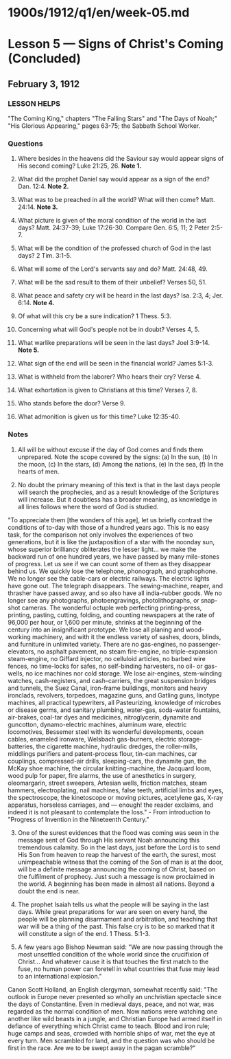 # 1900s/1912/q1/en/week-05.md

# Lesson 5 — Signs of Christ's Coming (Concluded)
## February 3, 1912

### LESSON HELPS
"The Coming King," chapters "The Falling Stars" and "The Days of Noah;" "His Glorious Appearing," pages 63-75; the Sabbath School Worker.

### Questions

1. Where besides in the heavens did the Saviour say would appear signs of His second coming? Luke 21:25, 26. **Note 1.**

2. What did the prophet Daniel say would appear as a sign of the end? Dan. 12:4. **Note 2.**

3. What was to be preached in all the world? What will then come? Matt. 24:14. **Note 3.**

4. What picture is given of the moral condition of the world in the last days? Matt. 24:37-39; Luke 17:26-30. Compare Gen. 6:5, 11; 2 Peter 2:5-7.

5. What will be the condition of the professed church of God in the last days? 2 Tim. 3:1-5.

6. What will some of the Lord's servants say and do? Matt. 24:48, 49.

7. What will be the sad result to them of their unbelief? Verses 50, 51.

8. What peace and safety cry will be heard in the last days? Isa. 2:3, 4; Jer. 6:14. **Note 4.**

9. Of what will this cry be a sure indication? 1 Thess. 5:3.

10. Concerning what will God's people not be in doubt? Verses 4, 5.

11. What warlike preparations will be seen in the last days? Joel 3:9-14. **Note 5.**

12. What sign of the end will be seen in the financial world? James 5:1-3.

13. What is withheld from the laborer? Who hears their cry? Verse 4.

14. What exhortation is given to Christians at this time? Verses 7, 8.

15. Who stands before the door? Verse 9.

16. What admonition is given us for this time? Luke 12:35-40.

### Notes

1. All will be without excuse if the day of God comes and finds them unprepared. Note the scope covered by the signs:
   (a) In the sun,
   (b) In the moon,
   (c) In the stars,
   (d) Among the nations,
   (e) In the sea,
   (f) In the hearts of men.

2. No doubt the primary meaning of this text is that in the last days people will search the prophecies, and as a result knowledge of the Scriptures will increase. But it doubtless has a broader meaning, as knowledge in all lines follows where the word of God is studied.

"To appreciate them [the wonders of this age], let us briefly contrast the conditions of to-day with those of a hundred years ago. This is no easy task, for the comparison not only involves the experiences of two generations, but it is like the juxtaposition of a star with the noonday sun, whose superior brilliancy obliterates the lesser light... we make the backward run of one hundred years, we have passed by many mile-stones of progress. Let us see if we can count some of them as they disappear behind us. We quickly lose the telephone, phonograph, and graphophone. We no longer see the cable-cars or electric railways. The electric lights have gone out. The telegraph disappears. The sewing-machine, reaper, and thrasher have passed away, and so also have all india-rubber goods. We no longer see any photographs, photoengravings, photolithographs, or snap-shot cameras. The wonderful octuple web perfecting printing-press, printing, pasting, cutting, folding, and counting newspapers at the rate of 96,000 per hour, or 1,600 per minute, shrinks at the beginning of the century into an insignificant prototype. We lose all planing and wood-working machinery, and with it the endless variety of sashes, doors, blinds, and furniture in unlimited variety. There are no gas-engines, no passenger-elevators, no asphalt pavement, no steam fire-engine, no triple-expansion steam-engine, no Giffard injector, no celluloid articles, no barbed wire fences, no time-locks for safes, no self-binding harvesters, no oil- or gas-wells, no ice machines nor cold storage. We lose air-engines, stem-winding watches, cash-registers, and cash-carriers, the great suspension bridges and tunnels, the Suez Canal, iron-frame buildings, monitors and heavy ironclads, revolvers, torpedoes, magazine guns, and Gatling guns, linotype machines, all practical typewriters, all Pasteurizing, knowledge of microbes or disease germs, and sanitary plumbing, water-gas, soda-water fountains, air-brakes, coal-tar dyes and medicines, nitroglycerin, dynamite and guncotton, dynamo-electric machines, aluminum ware, electric locomotives, Bessemer steel with its wonderful developments, ocean cables, enameled ironware, Welsbach gas-burners, electric storage-batteries, the cigarette machine, hydraulic dredges, the roller-mills, middlings purifiers and patent-process flour, tin-can machines, car couplings, compressed-air drills, sleeping-cars, the dynamite gun, the McKay shoe machine, the circular knitting-machine, the Jacquard loom, wood pulp for paper, fire alarms, the use of anesthetics in surgery, oleomargarin, street sweepers, Artesian wells, friction matches, steam hammers, electroplating, nail machines, false teeth, artificial limbs and eyes, the spectroscope, the kinetoscope or moving pictures, acetylene gas, X-ray apparatus, horseless carriages, and — enough! the reader exclaims, and indeed it is not pleasant to contemplate the loss." - From introduction to "Progress of Invention in the Nineteenth Century."

3. One of the surest evidences that the flood was coming was seen in the message sent of God through His servant Noah announcing this tremendous calamity. So in the last days, just before the Lord is to send His Son from heaven to reap the harvest of the earth, the surest, most unimpeachable witness that the coming of the Son of man is at the door, will be a definite message announcing the coming of Christ, based on the fulfilment of prophecy. Just such a message is now proclaimed in the world. A beginning has been made in almost all nations. Beyond a doubt the end is near.

4. The prophet Isaiah tells us what the people will be saying in the last days. While great preparations for war are seen on every hand, the people will be planning disarmament and arbitration, and teaching that war will be a thing of the past. This false cry is to be so marked that it will constitute a sign of the end. 1 Thess. 5:1-3.

5. A few years ago Bishop Newman said: "We are now passing through the most unsettled condition of the whole world since the crucifixion of Christ... And whatever cause it is that touches the first match to the fuse, no human power can foretell in what countries that fuse may lead to an international explosion."

Canon Scott Holland, an English clergyman, somewhat recently said: "The outlook in Europe never presented so wholly an unchristian spectacle since the days of Constantine. Even in medieval days, peace, and not war, was regarded as the normal condition of men. Now nations were watching one another like wild beasts in a jungle, and Christian Europe had armed itself in defiance of everything which Christ came to teach. Blood and iron rule; huge camps and seas, crowded with horrible ships of war, met the eye at every turn. Men scrambled for land, and the question was who should be first in the race. Are we to be swept away in the pagan scramble?"